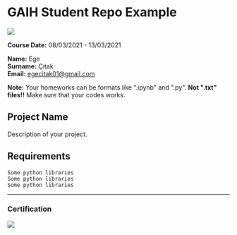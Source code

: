 # GAIH Student Repo Example
![](img/newlogo.png)

**Course Date:**   08/03/2021 - 13/03/2021

**Name:** Ege  
**Surname:** Çıtak  
**Email:** egecitak01@gmail.com

**Note:** Your homeworks can be formats like ".ipynb" and ".py". **Not ".txt" files!!** Make sure that your codes works.  

## Project Name
Description of your project.

## Requirements
```
Some python libraries
Some python libraries
Some python libraries
```
---

### Certification
![](img/TopLearnerCertificate.png)

